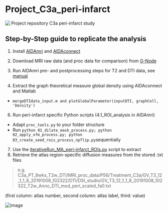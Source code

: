 # Project_C3a_peri-infarct
Project repository C3a peri-infarct study
<img align="left" src="https://github.com/aswendtlab/Project_C3a_peri-infarct/blob/main/C3a_peri-infarct_v2%20copy.png">

## Step-by-Step guide to replicate the analysis

1. Install [AIDAmri](https://github.com/aswendtlab/AIDAmri) and [AIDAconnect](https://github.com/aswendtlab/AIDAconnect)

2. Download MRI raw data (and proc data for comparison) from [G-Node](https://doi.org/10.12751/g-node.699mgv)

3. Run AIDAmri pre- and postprocessing steps for T2 and DTI data, see [manual](https://github.com/aswendtlab/AIDAmri/blob/master/manual.pdf)

5. Extract the graph theoretical measure global density using AIDAconnect and Matlab
  * ```mergeDTIdata_input.m and plotGlobalParameter(inputDTI, graphCell, 'Density')```
  
6. Run peri-infarct specific Python scripts (4.1_ROI_analysis in AIDAmri)
  * Adapt ```proc_tools.py``` to your folder structure
  * Run ```python 01_dilate_mask_process.py; python 02_apply_xfm_process.py; python 03_create_seed_rois_process_npflip.py```sequentially

7. Use the [iterativeRun_MA_peri-infarct_ROIs.py](https://github.com/aswendtlab/Project_C3a_peri-infarct/blob/main/iterativeRun_MA_peri-infarct_ROIs.py) script to extract 
8. Retrieve the atlas region-specific diffusion measures from the stored .txt files
> e.g. C3a_PT_8wks_T2w_DTI/MRI_proc_data/P56/Treatment_C3a/GV_T3_12_1_1_8_20191008_102322/DTI/DSI_studio/GV_T3_12_1_1_8_20191008_102322_T2w_Anno_DTI_mod_peri_scaled_fa0.txt 

(first column: atlas number, second column: atlas label, third: value)

![image](https://user-images.githubusercontent.com/32373094/109677970-78eda980-7b7a-11eb-92da-2d5c9d140114.png)


